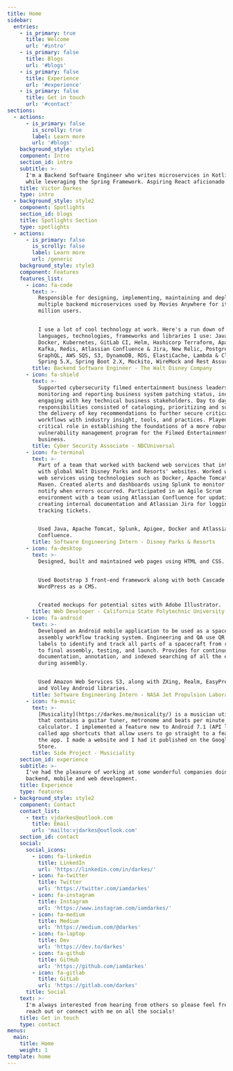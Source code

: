 ```yaml
---
title: Home
sidebar:
  entries:
    - is_primary: true
      title: Welcome
      url: '#intro'
    - is_primary: false
      title: Blogs
      url: '#blogs'
    - is_primary: false
      title: Experience
      url: '#experience'
    - is_primary: false
      title: Get in touch
      url: '#contact'
sections:
  - actions:
      - is_primary: false
        is_scrolly: true
        label: Learn more
        url: '#blogs'
    background_style: style1
    component: Intro
    section_id: intro
    subtitle: >-
      I'm a Backend Software Engineer who writes microservices in Kotlin & Java
      while leveraging the Spring Framework. Aspiring React aficionado.
    title: Victor Darkes
    type: intro
  - background_style: style2
    component: Spotlights
    section_id: blogs
    title: Spotlights Section
    type: spotlights
  - actions:
      - is_primary: false
        is_scrolly: false
        label: Learn more
        url: /generic
    background_style: style3
    component: Features
    features_list:
      - icon: fa-code
        text: >-
          Responsible for designing, implementing, maintaining and deploying
          multiple backend microservices used by Movies Anywhere for it's 7
          million users. 


          I use a lot of cool technology at work. Here's a run down of of the
          languages, technologies, frameworks and libraries I use: Java, Kotlin,
          Docker, Kubernetes, GitLab CI, Helm, Hashicorp Terraform, Apache
          Kafka, Redis, Atlassian Confluence & Jira, New Relic, Postgres DB,
          GraphQL, AWS SQS, S3, DynamoDB, RDS, ElastiCache, Lambda & CloudWatch,
          Spring 5.X, Spring Boot 2.X, Mockito, WireMock and Rest Assured.
        title: Backend Software Engineer - The Walt Disney Company
      - icon: fa-shield
        text: >-
          Supported cybersecurity filmed entertainment business leaders in
          monitoring and reporting business system patching status, including
          engaging with key technical business stakeholders. Day to day
          responsibilities consisted of cataloging, prioritizing and supporting
          the delivery of key recommendations to further secure critical
          workflows with industry insight, tools, and practices. Played a
          critical role in establishing the foundations of a more robust
          vulnerability management program for the Filmed Entertainment
          business.
        title: Cyber Security Associate - NBCUniversal
      - icon: fa-terminal
        text: >-
          Part of a team that worked with backend web services that interacted
          with global Walt Disney Parks and Resorts' websites. Worked with Java
          web services using technologies such as Docker, Apache Tomcat, and
          Maven. Created alerts and dashboards using Splunk to monitor and
          notify when errors occurred. Participated in an Agile Scrum
          environment with a team using Atlassian Confluence for updating and
          creating internal documentation and Atlassian Jira for logging and
          tracking tickets.


          Used Java, Apache Tomcat, Splunk, Apigee, Docker and Atlassian Jira &
          Confluence.
        title: Software Engineering Intern - Disney Parks & Resorts
      - icon: fa-desktop
        text: >-
          Designed, built and maintained web pages using HTML and CSS. 


          Used Bootstrap 3 front-end framework along with both Cascade and
          WordPress as a CMS. 


          Created mockups for potential sites with Adobe Illustrator.
        title: Web Developer - California State Polytechnic University-Pomona
      - icon: fa-android
        text: >-
          Developed an Android mobile application to be used as a spacecraft
          assembly workflow tracking system. Engineering and QA use QR coded
          labels to identify and track all parts of a spacecraft from receiving
          to final assembly, testing, and launch. Provides for continuous photo
          documentation, annotation, and indexed searching of all the events
          during assembly.


          Used Amazon Web Services S3, along with ZXing, Realm, EasyPrefs, Gson
          and Volley Android libraries.
        title: Software Engineering Intern - NASA Jet Propulsion Laboratory
      - icon: fa-music
        text: >-
          [Musicality](https://darkes.me/musicality/) is a musician utility app
          that contains a guitar tuner, metronome and beats per minute
          calculator. I implemented a feature new to Android 7.1 (API level 25)
          called app shortcuts that allow users to go straight to a feature in
          the app. I made a website and I had it published on the Google Play
          Store.
        title: Side Project - Musiciality
    section_id: experience
    subtitle: >-
      I've had the pleasure of working at some wonderful companies doing
      backend, mobile and web development.
    title: Experience
    type: features
  - background_style: style2
    component: Contact
    contact_list:
      - text: vjdarkes@outlook.com
        title: Email
        url: 'mailto:vjdarkes@outlook.com'
    section_id: contact
    social:
      social_icons:
        - icon: fa-linkedin
          title: LinkedIn
          url: 'https://linkedin.com/in/darkes/'
        - icon: fa-twitter
          title: Twitter
          url: 'https://twitter.com/iamdarkes'
        - icon: fa-instagram
          title: Instagram
          url: 'https://www.instagram.com/iamdarkes/'
        - icon: fa-medium
          title: Medium
          url: 'https://medium.com/@darkes'
        - icon: fa-laptop
          title: Dev
          url: 'https://dev.to/darkes'
        - icon: fa-github
          title: GitHub
          url: 'https://github.com/iamdarkes'
        - icon: fa-gitlab
          title: GitLab
          url: 'https://gitlab.com/darkes'
      title: Social
    text: >-
      I'm always interested from hearing from others so please feel free to
      reach out or connect with me on all the socials!
    title: Get in touch
    type: contact
menus:
  main:
    title: Home
    weight: 1
template: home
---
```


